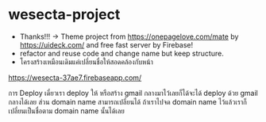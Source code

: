 # wesecta-project
- Thanks!!! -> Theme project from https://onepagelove.com/mate by https://uideck.com/ and free fast server by Firebase!
- refactor and reuse code and change name but keep structure.
- โครงสร้างเหมือนเดิมแค่เปลี่ยนชื่อให้สอดคล้องกับหน้า

https://wesecta-37ae7.firebaseapp.com/

การ Deploy เดี๋ยวเรา deploy ให้ หรือสร้าง gmail กลางมาไว้เลยก็ได้จะได้ deploy ด้วย gmail กลางได้เลย
ส่วน domain name สามารถเปลี่ยนได้ ถ้าเราไปจด domain name ไว้แล้วเราก็เปลี่ยนเป็นชื่อตาม domain name นั้นได้เลย

